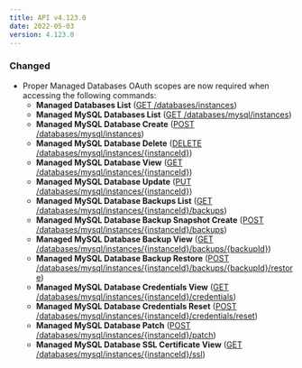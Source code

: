 ```yaml
---
title: API v4.123.0
date: 2022-05-03
version: 4.123.0
---
```


### Changed

- Proper Managed Databases OAuth scopes are now required when accessing the following commands:
    - **Managed Databases List** ([GET /databases/instances](/docs/api/databases/#managed-databases-list-all))
    - **Managed MySQL Databases List** ([GET /databases/mysql/instances](/docs/api/databases/#managed-mysql-databases-list))
    - **Managed MySQL Database Create** ([POST /databases/mysql/instances](/docs/api/databases/#managed-mysql-database-create))
    - **Managed MySQL Database Delete** ([DELETE /databases/mysql/instances/{instanceId}](/docs/api/databases/#managed-mysql-database-delete))
    - **Managed MySQL Database View** ([GET /databases/mysql/instances/{instanceId}](/docs/api/databases/#managed-mysql-database-view))
    - **Managed MySQL Database Update** ([PUT /databases/mysql/instances/{instanceId}](/docs/api/databases/#managed-mysql-database-update))
    - **Managed MySQL Database Backups List** ([GET /databases/mysql/instances/{instanceId}/backups](/docs/api/databases/#managed-mysql-database-backups-list))
    - **Managed MySQL Database Backup Snapshot Create** ([POST /databases/mysql/instances/{instanceId}/backups](/docs/api/databases/#managed-mysql-database-backup-snapshot-create))
    - **Managed MySQL Database Backup View** ([GET /databases/mysql/instances/{instanceId}/backups/{backupId}](/docs/api/databases/#managed-mysql-database-backup-view))
    - **Managed MySQL Database Backup Restore** ([POST /databases/mysql/instances/{instanceId}/backups/{backupId}/restore](/docs/api/databases/#managed-mysql-database-backup-restore))
    - **Managed MySQL Database Credentials View** ([GET /databases/mysql/instances/{instanceId}/credentials](/docs/api/databases/#managed-mysql-database-credentials-view))
    - **Managed MySQL Database Credentials Reset** ([POST /databases/mysql/instances/{instanceId}/credentials/reset](/docs/api/databases/#managed-mysql-database-credentials-reset))
    - **Managed MySQL Database Patch** ([POST /databases/mysql/instances/{instanceId}/patch](/docs/api/databases/#managed-mysql-database-patch))
    - **Managed MySQL Database SSL Certificate View** ([GET /databases/mysql/instances/{instanceId}/ssl](/docs/api/databases/#managed-mysql-database-ssl-certificate-view))